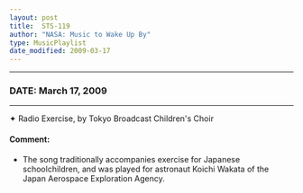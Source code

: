 ```yaml
---
layout: post
title:  STS-119
author: "NASA: Music to Wake Up By"
type: MusicPlaylist
date_modified: 2009-03-17
---
```


----
### DATE: March 17, 2009
----
✦ Radio Exercise, by Tokyo Broadcast Children's Choir

#### Comment:
* The song traditionally accompanies exercise for Japanese schoolchildren, and was played for astronaut Koichi Wakata of the Japan Aerospace Exploration Agency.
